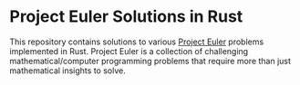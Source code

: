 # Project Euler Solutions in Rust

This repository contains solutions to various [Project Euler](https://projecteuler.net/) problems implemented in Rust. Project Euler is a collection of challenging mathematical/computer programming problems that require more than just mathematical insights to solve.